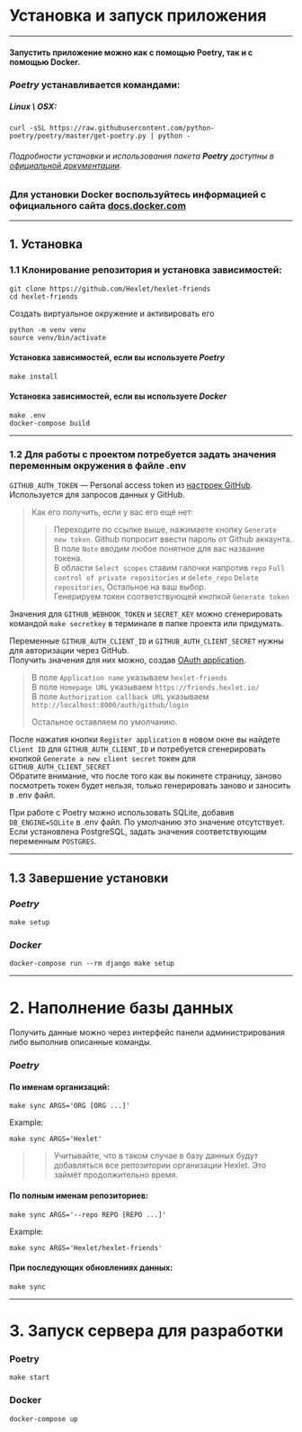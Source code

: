 # Установка и запуск приложения

---


#### Запустить приложение можно как с помощью Poetry, так и с помощью Docker.  

### _Poetry_ устанавливается командами:  
##### Linux \ OSX:  
`curl -sSL https://raw.githubusercontent.com/python-poetry/poetry/master/get-poetry.py | python -`  
  
###### Подробности установки и использования пакета __Poetry__ доступны в [официальной документации](https://python-poetry.org/docs/).  
  
### Для установки Docker воспользуйтесь информацией с официального сайта [docs.docker.com](https://docs.docker.com/engine/install/)

---

## 1. Установка

### 1.1 Клонирование репозитория и установка зависимостей:  

```commandline
git clone https://github.com/Hexlet/hexlet-friends
cd hexlet-friends
```
Создать виртуальное окружение и активировать его
```commandline
python -m venv venv
source venv/bin/activate
```
#### Установка зависимостей, если вы используете _Poetry_
```commandline
make install
```
#### Установка зависимостей, если вы используете _Docker_
```commandline
make .env
docker-compose build
```

---

### 1.2 Для работы с проектом потребуется задать значения переменным окружения в файле .env  
`GITHUB_AUTH_TOKEN` — Personal access token из [настроек GitHub](https://github.com/settings/tokens). Используется для запросов данных у GitHub.

> Как его получить, если у вас его ещё нет:
>> Переходите по ссылке выше, нажимаете кнопку `Generate new token`. Github попросит ввести пароль от Github аккаунта.  
>> В поле `Note` вводим любое понятное для вас название токена.  
>> В области `Select scopes` ставим галочки напротив `repo` `Full control of private repositories` и `delete_repo` `Delete repositories`, Остальное на ваш выбор.  
>> Генерируем токен соответствующей кнопкой `Generate token`

Значения для `GITHUB_WEBHOOK_TOKEN` и `SECRET_KEY` можно сгенерировать командой `make secretkey` в терминале в папке проекта или придумать.

Переменные `GITHUB_AUTH_CLIENT_ID` и `GITHUB_AUTH_CLIENT_SECRET` нужны для авторизации через GitHub.  
Получить значения для них можно, создав [OAuth application](https://github.com/settings/applications/new).  
> В поле `Application name` указываем `hexlet-friends`  
> В поле `Homepage URL` указываем `https://friends.hexlet.io/`  
> В поле `Authorization callback URL` указываем `http://localhost:8000/auth/github/login`  
> 
> Остальное оставляем по умолчанию.  

После нажатия кнопки `Register application` в новом окне вы найдете `Client ID` для `GITHUB_AUTH_CLIENT_ID` и потребуется сгенерировать кнопкой `Generate a new client secret` токен для `GITHUB_AUTH_CLIENT_SECRET`  
Обратите внимание, что после того как вы покинете страницу, заново посмотреть токен будет нельзя, только генерировать заново и заносить в .env файл.

При работе с Poetry можно использовать SQLite, добавив `DB_ENGINE=SQLite` в .env файл. По умолчанию это значение отсутствует.  
Если установлена PostgreSQL, задать значения соответствующим переменным `POSTGRES`.

--- 

## 1.3 Завершение установки  

### _Poetry_
```commandline
make setup
```
### _Docker_
```commandline
docker-compose run --rm django make setup
```
---
# 2. Наполнение базы данных  

Получить данные можно через интерфейс панели администрирования либо выполнив описанные команды.  

### _Poetry_  
#### По именам организаций:
```commandline
make sync ARGS='ORG [ORG ...]'
```
Example:
```commandline
make sync ARGS='Hexlet'
```
>>Учитывайте, что в таком случае в базу данных будут добавляться все репозитории организации Hexlet. Это займёт продолжительно время. 

#### По полным именам репозиториев:
```commandline
make sync ARGS='--repo REPO [REPO ...]'
```
Example:
```commandline
make sync ARGS='Hexlet/hexlet-friends'
```
#### При последующих обновлениях данных:
```commandline
make sync  
```  

---
# 3. Запуск сервера для разработки
### Poetry

```
make start
```

### Docker

```
docker-compose up
```
            